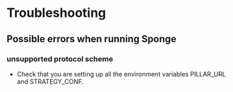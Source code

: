 # Troubleshooting

## Possible errors when running Sponge

### unsupported protocol scheme

- Check that you are setting up all the environment variables PILLAR_URL and STRATEGY_CONF.

